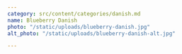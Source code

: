 ```yaml
---
category: src/content/categories/danish.md
name: Blueberry Danish
photo: "/static/uploads/blueberry-danish.jpg"
alt_photo: "/static/uploads/blueberry-danish-alt.jpg"

---
```

